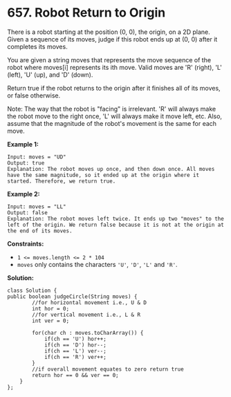# 657. Robot Return to Origin

There is a robot starting at the position (0, 0), the origin, on a 2D plane. Given a sequence of its moves, judge if this robot ends up at (0, 0) after it completes its moves.

You are given a string moves that represents the move sequence of the robot where moves[i] represents its ith move. Valid moves are 'R' (right), 'L' (left), 'U' (up), and 'D' (down).

Return true if the robot returns to the origin after it finishes all of its moves, or false otherwise.

Note: The way that the robot is "facing" is irrelevant. 'R' will always make the robot move to the right once, 'L' will always make it move left, etc. Also, assume that the magnitude of the robot's movement is the same for each move.

 
**Example 1:**
```
Input: moves = "UD"
Output: true
Explanation: The robot moves up once, and then down once. All moves have the same magnitude, so it ended up at the origin where it started. Therefore, we return true.
```
**Example 2:**
```
Input: moves = "LL"
Output: false
Explanation: The robot moves left twice. It ends up two "moves" to the left of the origin. We return false because it is not at the origin at the end of its moves.
``` 

**Constraints:**

* `1 <= moves.length <= 2 * 104`
* `moves` only contains the characters `'U'`, `'D'`, `'L'` and `'R'`.

**Solution:**
```
class Solution {
public boolean judgeCircle(String moves) {
        //for horizontal movement i.e., U & D 
        int hor = 0;
        //for vertical movement i.e., L & R
        int ver = 0;

        for(char ch : moves.toCharArray()) {
            if(ch == 'U') hor++;
            if(ch == 'D') hor--;
            if(ch == 'L') ver--;
            if(ch == 'R') ver++;
        }
        //if overall movement equates to zero return true
        return hor == 0 && ver == 0;
    }
};
```
